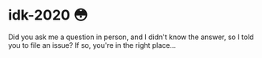 # idk-2020 😳

Did you ask me a question in person, and I didn't know the answer, so I told you to file an issue? If so, you're in the right place...
